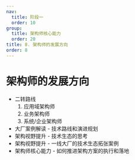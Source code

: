 ```yaml
---
nav:
  title: 阶段一
  order: 10
group:
  title: 架构师核心能力
  order: 20
title: 8. 架构师的发展方向
order: 8
---
```


# 架构师的发展方向

- 二转路线
  1. 应用域架构师
  2. 业务架构师
  3. 系统/企业架构师
- 大厂案例解读 - 技术路线和演进规划
- 架构视野提升 - 技术生态的思考
- 架构视野提升 - 一线大厂的技术生态拓张案例
- 架构师核心能力 - 如何推进架构方案的执行和落地